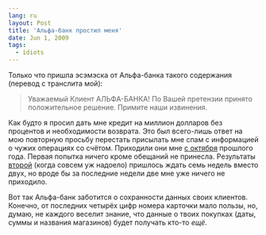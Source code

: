 ```yaml
---
lang: ru
layout: Post
title: 'Альфа-банк простил меня'
date: Jun 1, 2009
tags:
  - idiots
---
```


Только что пришла эсэмэска от Альфа-банка такого содержания (перевод с транслита мой):

> Уважаемый Клиент АЛЬФА-БАНКА! По Вашей претензии принято положительное решение. Примите наши извинения.

Как будто я просил дать мне кредит на миллион долларов без процентов и необходимости возврата. Это был всего-лишь ответ на мою повторную просьбу перестать присылать мне спам с информацией о чужих операциях со счётом. Приходили они мне [с октября](/blog/2544 "Шутка Альфа-банка") прошлого года. Первая попытка ничего кроме обещаний не принесла. Результаты [второй](/blog/3417 "О банке и знакомствах") (когда совсем уж надоело) пришлось ждать семь недель вместо двух, но вроде бы за последние недели две мне уже ничего не приходило.

Вот так Альфа-банк заботится о сохранности данных своих клиентов. Конечно, от последних четырёх цифр номера карточки мало пользы, но, думаю, не каждого веселит знание, что данные о твоих покупках (даты, суммы и названия магазинов) будет получать кто-то *ещё*.
